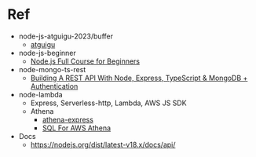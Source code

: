 # Ref
- node-js-atguigu-2023/buffer 
  - [atguigu](https://www.youtube.com/playlist?list=PLmOn9nNkQxJGOPF4yPJ_H8lyn73KBcPtP)
- node-js-beginner
    - [Node.js Full Course for Beginners](https://youtu.be/f2EqECiTBL8?si=dAoM14iT8gMa2T0x)
- node-mongo-ts-rest
  - [Building A REST API With Node, Express, TypeScript & MongoDB + Authentication](https://youtu.be/b8ZUb_Okxro?si=4hP3sQI6V3Aav83a)
- node-lambda
  - Express, Serverless-http, Lambda, AWS JS SDK
  - Athena
    - [athena-express](https://github.com/ghdna/athena-express)
    - [SQL For AWS Athena](https://youtu.be/V21xjnHMOyk?si=OjdIQHtHt6ZZnYKf)
- Docs
  - https://nodejs.org/dist/latest-v18.x/docs/api/